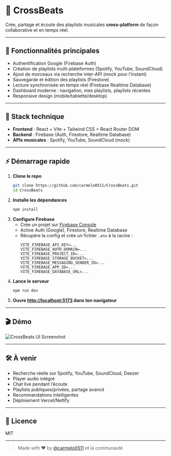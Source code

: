 # 🎵 CrossBeats

Crée, partage et écoute des playlists musicales **cross-platform** de façon collaborative et en temps réel.

---

## 🚀 Fonctionnalités principales
- Authentification Google (Firebase Auth)
- Création de playlists multi-plateformes (Spotify, YouTube, SoundCloud)
- Ajout de morceaux via recherche inter-API (mock pour l’instant)
- Sauvegarde et édition des playlists (Firestore)
- Lecture synchronisée en temps réel (Firebase Realtime Database)
- Dashboard moderne : navigation, mes playlists, playlists récentes
- Responsive design (mobile/tablette/desktop)

---

## 🧱 Stack technique
- **Frontend** : React + Vite + Tailwind CSS + React Router DOM
- **Backend** : Firebase (Auth, Firestore, Realtime Database)
- **APIs musicales** : Spotify, YouTube, SoundCloud (mock)

---

## ⚡️ Démarrage rapide

1. **Clone le repo**
   ```sh
   git clone https://github.com/carmelo0511/CrossBeats.git
   cd CrossBeats
   ```
2. **Installe les dépendances**
   ```sh
   npm install
   ```
3. **Configure Firebase**
   - Crée un projet sur [Firebase Console](https://console.firebase.google.com/)
   - Active Auth (Google), Firestore, Realtime Database
   - Récupère la config et crée un fichier `.env` à la racine :
     ```env
     VITE_FIREBASE_API_KEY=...
     VITE_FIREBASE_AUTH_DOMAIN=...
     VITE_FIREBASE_PROJECT_ID=...
     VITE_FIREBASE_STORAGE_BUCKET=...
     VITE_FIREBASE_MESSAGING_SENDER_ID=...
     VITE_FIREBASE_APP_ID=...
     VITE_FIREBASE_DATABASE_URL=...
     ```
4. **Lance le serveur**
   ```sh
   npm run dev
   ```
5. **Ouvre [http://localhost:5173](http://localhost:5173) dans ton navigateur**

---

## 🎬 Démo

![CrossBeats UI Screenshot](https://user-images.githubusercontent.com/placeholder/crossbeats-demo.png)

---

## 🛠️ À venir
- Recherche réelle sur Spotify, YouTube, SoundCloud, Deezer
- Player audio intégré
- Chat live pendant l’écoute
- Playlists publiques/privées, partage avancé
- Recommandations intelligentes
- Déploiement Vercel/Netlify

---

## 📄 Licence
MIT

---

> Made with ❤️ by [@carmelo0511](https://github.com/carmelo0511) et la communauté 